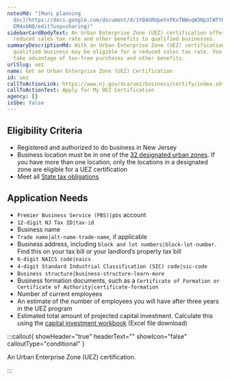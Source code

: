 ```yaml
---
notesMd: "[Muni planning
  doc](https://docs.google.com/document/d/1YQ4GRUpeYxFKxTNWvqW3Np3lWTYRnJoN_uPI\
  EM4xbNQ/edit?usp=sharing)"
sidebarCardBodyText: An Urban Enterprise Zone (UEZ) certification offers a
  reduced sales tax rate and other benefits to qualified businesses.
summaryDescriptionMd: With an Urban Enterprise Zone (UEZ) certification, your
  qualified business may be eligible for a reduced sales tax rate. You can also
  take advantage of tax-free purchases and other benefits.
urlSlug: uez
name: Get an Urban Enterprise Zone (UEZ) Certification
id: uez
callToActionLink: https://www.nj.gov/dca/uez/business/certify/index.shtml
callToActionText: Apply for My UEZ Certification
agency: []
isSbe: false
---
```

## Eligibility Criteria

* Registered and authorized to do business in New Jersey
* Business location must be in one of the [32 designated urban zones](https://njdca.maps.arcgis.com/apps/InformationLookup/index.html?appid=0db472ac220a419d938e9060574d2f21). If you have more than one location, only the locations in a designated zone are eligible for a UEZ certification
* Meet all [State tax obligations](https://business.nj.gov/pages/filings-and-accounting)

## Application Needs

*  `Premier Business Service (PBS)|pbs` account
*  `12-digit NJ Tax ID|tax-id` 
* Business name
*  `Trade name|alt-name-trade-name`, if applicable
* Business address, including `block and lot numbers|block-lot-number`. Find this on your tax bill or your landlord’s property tax bill
*  `6-digit NAICS code|naics` 
*  `4-digit Standard Industrial Classification (SIC) code|sic-code` 
*  `Business structure|business-structure-learn-more` 
* Business formation documents, such as a `Certificate of Formation or Certificate of Authority|certificate-formation` 
* Number of current employees 
* An estimate of the number of employees you will have after three years in the UEZ program
* Estimated total amount of projected capital investment. Calculate this using the [capital investment workbook](https://www.nj.gov/dca/uez/forms/pdf/5-CapitalInvestWkbk-Cert.xls) (Excel file download)

:::callout{ showHeader="true" headerText="" showIcon="false" calloutType="conditional" }

An Urban Enterprise Zone (UEZ) certification.

:::